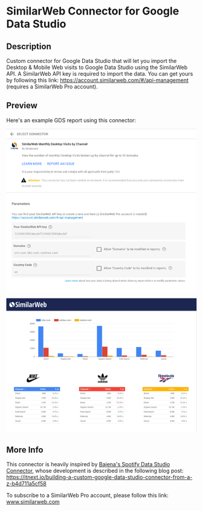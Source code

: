 # SimilarWeb Connector for Google Data Studio

## Description
Custom connector for Google Data Studio that will let you import the Desktop & Mobile Web visits to Google Data Studio using the SimilarWeb API. 
A SimilarWeb API key is required to import the data. You can get yours by following this link: https://account.similarweb.com/#/api-management (requires a SimilarWeb Pro account).

## Preview
Here's an example GDS report using this connector:

![Select Connector](./screenshots/select_connector.png)

![GDS Screenshot](./screenshots/example_report.png)


## More Info
This connector is heavily inspired by [Bajena's Spotify Data Studio Connector](https://github.com/Bajena/spotify-gds-connector), whose development is described in the following blog post: https://itnext.io/building-a-custom-google-data-studio-connector-from-a-z-b4d711a5cf58

To subscribe to a SimilarWeb Pro account, please follow this link: www.similarweb.com
